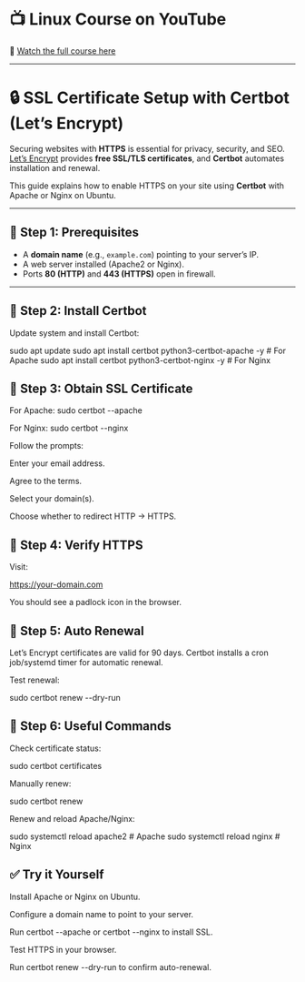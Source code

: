 # 📺 Linux Course on YouTube  
🎥 [Watch the full course here](https://youtu.be/tdxQ0O1qu9U?list=PLJB9b1bbB85HR7xXgpuWTibPWTprBEVi0)

---

# 🔒 SSL Certificate Setup with Certbot (Let’s Encrypt)

Securing websites with **HTTPS** is essential for privacy, security, and SEO.  
[Let’s Encrypt](https://letsencrypt.org/) provides **free SSL/TLS certificates**, and **Certbot** automates installation and renewal.

This guide explains how to enable HTTPS on your site using **Certbot** with Apache or Nginx on Ubuntu.

---

## 📌 Step 1: Prerequisites

- A **domain name** (e.g., `example.com`) pointing to your server’s IP.  
- A web server installed (Apache2 or Nginx).  
- Ports **80 (HTTP)** and **443 (HTTPS)** open in firewall.  

---

## 📌 Step 2: Install Certbot

Update system and install Certbot:

sudo apt update
sudo apt install certbot python3-certbot-apache -y   # For Apache
sudo apt install certbot python3-certbot-nginx -y    # For Nginx

## 📌 Step 3: Obtain SSL Certificate

For Apache:
sudo certbot --apache

For Nginx:
sudo certbot --nginx


Follow the prompts:

Enter your email address.

Agree to the terms.

Select your domain(s).

Choose whether to redirect HTTP → HTTPS.

## 📌 Step 4: Verify HTTPS

Visit:

https://your-domain.com


You should see a padlock icon in the browser.

## 📌 Step 5: Auto Renewal

Let’s Encrypt certificates are valid for 90 days.
Certbot installs a cron job/systemd timer for automatic renewal.

Test renewal:

sudo certbot renew --dry-run

## 📌 Step 6: Useful Commands

Check certificate status:

sudo certbot certificates


Manually renew:

sudo certbot renew


Renew and reload Apache/Nginx:

sudo systemctl reload apache2    # Apache
sudo systemctl reload nginx      # Nginx

## ✅ Try it Yourself

Install Apache or Nginx on Ubuntu.

Configure a domain name to point to your server.

Run certbot --apache or certbot --nginx to install SSL.

Test HTTPS in your browser.

Run certbot renew --dry-run to confirm auto-renewal.